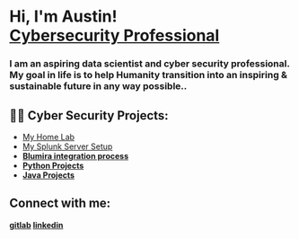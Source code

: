 <h1>Hi, I'm Austin! <br/><a href="https://www.linkedin.com/in/austin-rule-robertson/">Cybersecurity Professional</a>
<h3> I am an aspiring data scientist and cyber security professional. My goal in life is to help Humanity transition into an inspiring & sustainable future in any way possible..</h3>
<h2>👨‍💻 Cyber Security Projects:</h2>

- [My Home Lab](https://github.com/arob191/Home-Lab)
- [My Splunk Server Setup](https://github.com/arob191/Splunk-Project) <b>
- [Blumira integration process](https://github.com/arob191/Blumira-Project)
- [Python Projects](https://github.com/arob191/PythonProjects)
- [Java Projects](https://github.com/arob191/JavaProjects)
<h2> Connect with me:</h2>


[gitlab](https://gitlab.com/arob1)
[linkedin](https://www.linkedin.com/in/austin-rule-robertson/)


<!--
**arob191/arob191** is a ✨ _special_ ✨ repository because its `README.md` (this file) appears on your GitHub profile.

Here are some ideas to get you started:

- 🔭 I’m currently working on ...
- 🌱 I’m currently learning ...
- 👯 I’m looking to collaborate on ...
- 🤔 I’m looking for help with ...
- 💬 Ask me about ...
- 📫 How to reach me: ...
- 😄 Pronouns: ...
- ⚡ Fun fact: ...
-->
